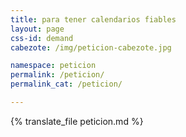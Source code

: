 ```yaml
---
title: para tener calendarios fiables
layout: page
css-id: demand
cabezote: /img/peticion-cabezote.jpg

namespace: peticion
permalink: /peticion/
permalink_cat: /peticion/

---
```

{% translate_file peticion.md %}
